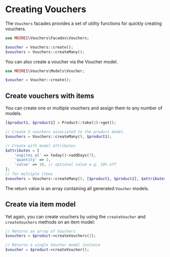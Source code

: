 # Creating Vouchers

The `Vouchers` facades provides a set of utility functions for quickly creating vouchers.

```php
use MOIREI\Vouchers\Facades\Vouchers;

$voucher = Vouchers::create();
$vouchers = Vouchers::createMany();
```

You can also create a voucher via the Voucher model.

```php
use MOIREI\Vouchers\Models\Voucher;

$voucher = Voucher::create();
```



## Create vouchers with items

You can create one or multiple vouchers and assign them to any number of models.

```php
[$product1, $product2] = Product::take(2)->get();

// Create 5 vouchers associated to the product model.
$vouchers = Vouchers::createMany(5, $product1);

// Create with model attributes
$attributes = [
    'expires_at' => today()->addDays(7),
    'quantity' => 2,
    'value' => 10, // optional value e.g. 10% off
];
// for multiple items
$vouchers = Vouchers::createMany(5, [$product1, $product2], $attributes);
```

The return value is an array containing all generated `Voucher` models.

## Create via item model

Yet again, you can create vouchers by using the `createVoucher` and `createVouchers` methods on an item model:

```php
// Returns an array of Vouchers
$vouchers = $product->createVouchers(2);

// Returns a single Voucher model instance
$voucher = $product->createVoucher();
```

